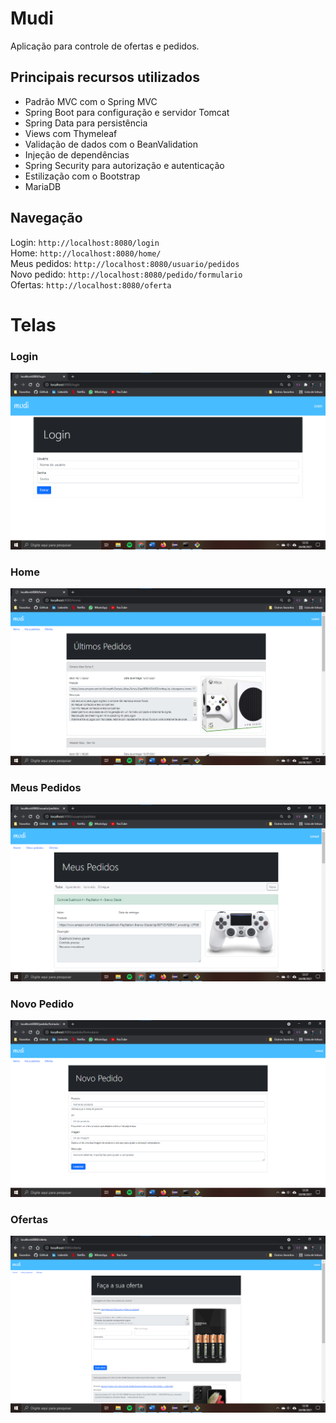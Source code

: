 # Mudi

Aplicação para controle de ofertas e pedidos.

## Principais recursos utilizados

- Padrão MVC com o Spring MVC
- Spring Boot para configuração e servidor Tomcat
- Spring Data para persistência
- Views com Thymeleaf
- Validação de dados com o BeanValidation
- Injeção de dependências
- Spring Security para autorização e autenticação
- Estilização com o Bootstrap
- MariaDB

## Navegação

Login: `http://localhost:8080/login`  
Home: `http://localhost:8080/home/`  
Meus pedidos: `http://localhost:8080/usuario/pedidos`  
Novo pedido: `http://localhost:8080/pedido/formulario`  
Ofertas: `http://localhost:8080/oferta`  

# Telas

### Login

![](imagens/login.png)

### Home

![](imagens/home.png)

### Meus Pedidos

![](imagens/meus-pedidos.png)

### Novo Pedido

![](imagens/novo-pedido.png)

### Ofertas

![](imagens/ofertas.png)
